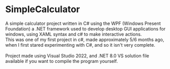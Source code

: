 # SimpleCalculator
A simple calculator project written in C# using the WPF (Windows Present Foundation) a .NET framework used to develop desktop GUI applications for windows, using XAML syntax and c# to make interactive actions. <br /> This was one of my first project in c#, made approximately 5/6 months ago, when I first stared experimenting with C#, and so it isn't very complete.
<br />
<br />
Project made using Visual Studio 2022, and .NET 8.0
VS solution file available if you want to compile the program yourself.
